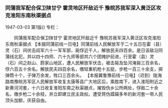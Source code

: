 ### 同蒲我军配合保卫陕甘宁  霍灵地区歼敌近千  豫皖苏我军深入黄泛区攻克淮阳东南秋渠据点

1947-03-03
第1版()
专栏：

　　同蒲我军配合保卫陕甘宁
    霍灵地区歼敌近千
    豫皖苏我军深入黄泛区攻克淮阳东南秋渠据点
    【本报同蒲前线一日电】同蒲前线人民解放军于二十五日在霍（县）灵（石）间伏击阎军六十一军军部，毙俘近千人，解放民夫四百余。是日该敌沿同蒲线北犯，并以四十四师、六十九师等部共六个团掩护前进，行至霍（县）灵（石）间之赵山、蔚家山地区，遭人民解放军伏击，被击毙及坠河淹毙三百余名，俘六百五十余名。解放民夫四百余名，缴轻重机枪十五挺，步枪一百三十余支，掷弹筒十个，子弹万余发，牲口三百余头。
    【本报冀鲁豫前线一日电】（迟到）陇海路南豫皖苏军区人民解放军收复太康等县广大地区后，乘胜南下，进入淮阳附近之新黄河河套，十六日收复淮阳东南之秋渠据点，摧毁伪乡公所两处，俘敌二十余名，缴步枪二十余枝，并立即建立民主政权。遭受蒋伪蹂躏多年的新河套一带人民顶头加额，庆获自由。
